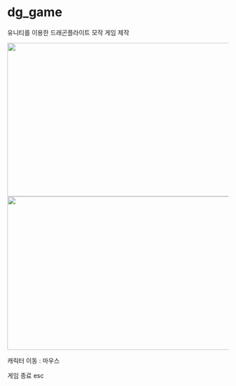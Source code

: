 # dg_game
유니티를 이용한 드래곤플라이트 모작 게임 제작

<img src="https://github.com/doyoung930/dg_game/assets/70666642/13508a56-cf60-44b7-882b-82cc6446d111" width="650" height="350"/>
<img src="https://github.com/doyoung930/dg_game/assets/70666642/e5a58c69-ff48-4ab4-bf8e-99b9319bc0a2" width="650" height="350"/>

 캐릭터 이동 : 마우스
 
 게임 종료 esc 

 
